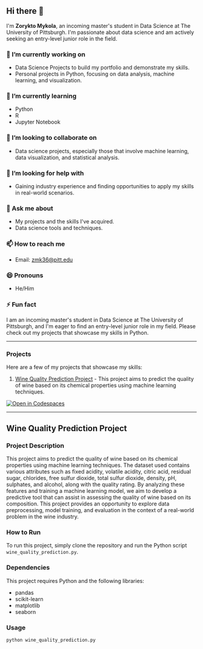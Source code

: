 ## Hi there 👋

I'm **Zorykto Mykola**, an incoming master's student in Data Science at The University of Pittsburgh. I'm passionate about data science and am actively seeking an entry-level junior role in the field.

### 🔭 I’m currently working on
- Data Science Projects to build my portfolio and demonstrate my skills.
- Personal projects in Python, focusing on data analysis, machine learning, and visualization.

### 🌱 I’m currently learning
- Python
- R
- Jupyter Notebook

### 👯 I’m looking to collaborate on
- Data science projects, especially those that involve machine learning, data visualization, and statistical analysis.

### 🤔 I’m looking for help with
- Gaining industry experience and finding opportunities to apply my skills in real-world scenarios.

### 💬 Ask me about
- My projects and the skills I've acquired.
- Data science tools and techniques.

### 📫 How to reach me
- Email: [zmk36@pitt.edu](mailto:zmk36@pitt.edu)

### 😄 Pronouns
- He/Him

### ⚡ Fun fact
I am an incoming master's student in Data Science at The University of Pittsburgh, and I'm eager to find an entry-level junior role in my field. Please check out my projects that showcase my skills in Python.

---

### Projects
Here are a few of my projects that showcase my skills:

1. [Wine Quality Prediction Project](#wine-quality-prediction-project) - This project aims to predict the quality of wine based on its chemical properties using machine learning techniques.

[![Open in Codespaces](https://img.shields.io/badge/Open%20in-Codespaces-9cf)](https://vigilant-telegram-pjj77v9wvvv4c6gvq.github.dev/)

---

## Wine Quality Prediction Project

### Project Description
This project aims to predict the quality of wine based on its chemical properties using machine learning techniques. The dataset used contains various attributes such as fixed acidity, volatile acidity, citric acid, residual sugar, chlorides, free sulfur dioxide, total sulfur dioxide, density, pH, sulphates, and alcohol, along with the quality rating. By analyzing these features and training a machine learning model, we aim to develop a predictive tool that can assist in assessing the quality of wine based on its composition. This project provides an opportunity to explore data preprocessing, model training, and evaluation in the context of a real-world problem in the wine industry.

### How to Run
To run this project, simply clone the repository and run the Python script `wine_quality_prediction.py`.

### Dependencies
This project requires Python and the following libraries:
- pandas
- scikit-learn
- matplotlib
- seaborn

### Usage
```bash
python wine_quality_prediction.py
